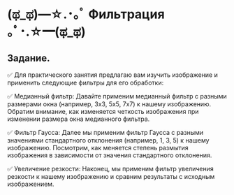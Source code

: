 # (ಥ_ಥ)━☆.･｡ﾟ Фильтрация ｡ﾟ･.☆━(ಥ_ಥ)

## Задание. 

✅ Для практического занятия предлагаю вам изучить изображение и применить следующие фильтры для его обработки:

✅ Медианный фильтр: Давайте применим медианный фильтр с разными размерами окна (например, 3x3, 5x5, 7x7) к нашему изображению. Обратим внимание, как изменяется четкость изображения при изменении размера окна медианного фильтра.

✅ Фильтр Гаусса: Далее мы применим фильтр Гаусса с разными значениями стандартного отклонения (например, 1, 3, 5) к нашему изображению. Посмотрим, как меняется степень размытия изображения в зависимости от значения стандартного отклонения.

✅ Увеличение резкости: Наконец, мы применим фильтр увеличения резкости к нашему изображению и сравним результаты с исходным изображением. 
